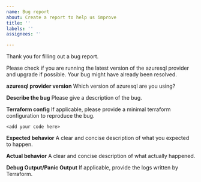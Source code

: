 ```yaml
---
name: Bug report
about: Create a report to help us improve
title: ''
labels: ''
assignees: ''

---
```


Thank you for filling out a bug report.

Please check if you are running the latest version of the azuresql provider and upgrade if possible. Your bug might have already been resolved.

**azuresql provider version**
Which version of azuresql are you using?

**Describe the bug**
Please give a description of the bug.

**Terraform config**
If applicable, please provide a minimal terraform configuration to reproduce the bug.
```{hcl}
<add your code here>
```

**Expected behavior**
A clear and concise description of what you expected to happen.

**Actual behavior**
A clear and concise description of what actually happened.

**Debug Output/Panic Output**
If applicable, provide the logs written by Terraform.
